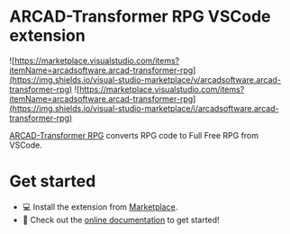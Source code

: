 # ARCAD-Transformer RPG VSCode extension
![https://marketplace.visualstudio.com/items?itemName=arcadsoftware.arcad-transformer-rpg](https://img.shields.io/visual-studio-marketplace/v/arcadsoftware.arcad-transformer-rpg)
![https://marketplace.visualstudio.com/items?itemName=arcadsoftware.arcad-transformer-rpg](https://img.shields.io/visual-studio-marketplace/i/arcadsoftware.arcad-transformer-rpg)

[ARCAD-Transformer RPG](https://www.arcadsoftware.com/arcad/products/arcad-transformer-rpg-free-format-rpg-conversion/) converts RPG code to Full Free RPG from VSCode.


# Get started
- 💻 Install the extension from [Marketplace](https://marketplace.visualstudio.com/items?itemName=arcadsoftware.arcad-transformer-rpg).
- 📘 Check out the [online documentation](https://arcad-software.github.io/transformer-rpg-vscode) to get started!